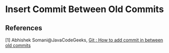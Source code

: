 # Insert Commit Between Old Commits

## References

[1] Abhishek Somani@JavaCodeGeeks, [Git : How to add commit in between old commits](https://www.javacodegeeks.com/2014/06/git-how-to-add-commit-in-between-old-commits.html)

